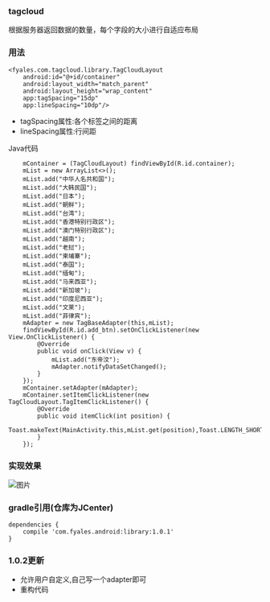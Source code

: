 ### tagcloud
根据服务器返回数据的数量，每个字段的大小进行自适应布局

### 用法

    <fyales.com.tagcloud.library.TagCloudLayout
        android:id="@+id/container"
        android:layout_width="match_parent"
        android:layout_height="wrap_content"
        app:tagSpacing="15dp"
        app:lineSpacing="10dp"/>
        
* tagSpacing属性:各个标签之间的距离
* lineSpacing属性:行间距

Java代码

        mContainer = (TagCloudLayout) findViewById(R.id.container);
        mList = new ArrayList<>();
        mList.add("中华人名共和国");
        mList.add("大韩民国");
        mList.add("日本");
        mList.add("朝鲜");
        mList.add("台湾");
        mList.add("香港特别行政区");
        mList.add("澳门特别行政区");
        mList.add("越南");
        mList.add("老挝");
        mList.add("柬埔寨");
        mList.add("泰国");
        mList.add("缅甸");
        mList.add("马来西亚");
        mList.add("新加坡");
        mList.add("印度尼西亚");
        mList.add("文莱");
        mList.add("菲律宾");
        mAdapter = new TagBaseAdapter(this,mList);
        findViewById(R.id.add_btn).setOnClickListener(new View.OnClickListener() {
            @Override
            public void onClick(View v) {
                mList.add("东帝汶");
                mAdapter.notifyDataSetChanged();
            }
        });
        mContainer.setAdapter(mAdapter);
        mContainer.setItemClickListener(new TagCloudLayout.TagItemClickListener() {
            @Override
            public void itemClick(int position) {
                Toast.makeText(MainActivity.this,mList.get(position),Toast.LENGTH_SHORT).show();
            }
        });
        

### 实现效果
![图片](http://fyales.qiniudn.com/Screenshot_2015-03-04-20-31-12.png)

### gradle引用(仓库为JCenter)

	dependencies {
    	compile 'com.fyales.android:library:1.0.1'
	}
	
### 1.0.2更新
* 允许用户自定义,自己写一个adapter即可
* 重构代码




